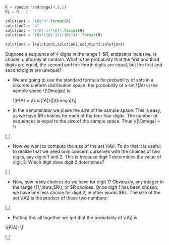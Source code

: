 ```python
R = random.randrange(4,9,1)
RL = R - 1

solution1 = "{0}^4".format(R)
solution2 = "4"
solution3 = "({0}-1)*{0}".format(R)
solution4 = "{0}*({0}-1)/({0}^4)".format(R)

solutions = [solution1,solution2,solution3,solution4]
```

Suppose a sequence of 4 digits in the range 1-$R, endpoints inclusive, is chosen uniformly at random. What is the probability that the first and third digits are equal, the second and the fourth digits are equal, but the first and second digits are unequal?

* We are going to use the standard formula for probability of sets in a discrete uniform distribution space: the probability of a set \\\(A\\\) in the sample space \\\(\Omega\\\) is

    \\\[P(A) = \frac{|A|}{|\Omega|}\\\]

* In the denominator we place the *size* of the sample space. This is easy, as we have $R choices for each of the four four digits. The number of sequences is equal to the size of the sample space. Thus \\\(|\Omega| = \\\)

[_]

* Now we want to compute the size of the set \\\(A\\\). To do that it is useful to realize that we need only concern ourselves with the choices of two digits, say digits 1 and 2.  This is because digit 1 determines the value of digit 3. Which digit does digit 2 determines?

[_]

* Now, how many choices do we have for digit 1? Obviously, any integer in the range \\\(1,\ldots,$R\\\), or $R choices. Once digit 1 has been chosen, we have one less choice for digit 2, in other words $RL. The size of the set \\\(A\\\) is the product of these two numbers:

[_]

* Putting this all together we get that the probability of \\\(A\\\) is

\\\(P(A)=\\\)

[_]
